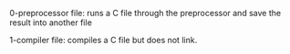 0-preprocessor file: runs a C file through the preprocessor and save the result into another file

1-compiler file: compiles a C file but does not link.
